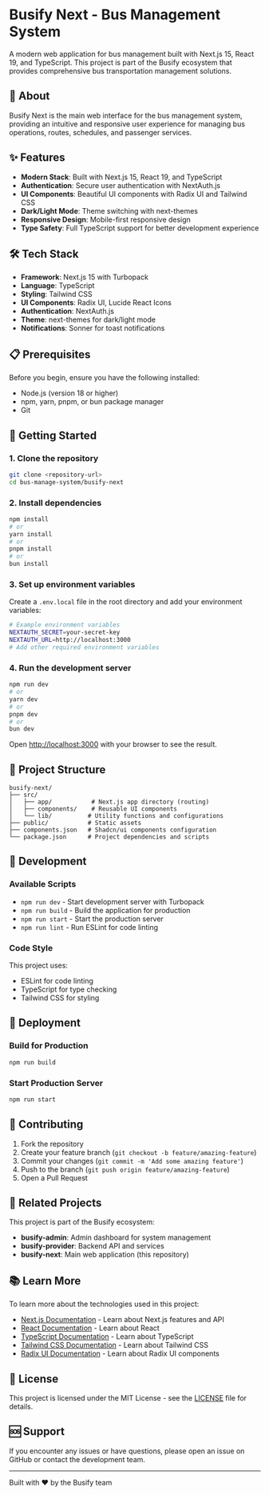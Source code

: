 # Busify Next - Bus Management System

A modern web application for bus management built with Next.js 15, React 19, and TypeScript. This project is part of the Busify ecosystem that provides comprehensive bus transportation management solutions.

## 🚌 About

Busify Next is the main web interface for the bus management system, providing an intuitive and responsive user experience for managing bus operations, routes, schedules, and passenger services.

## ✨ Features

- **Modern Stack**: Built with Next.js 15, React 19, and TypeScript
- **Authentication**: Secure user authentication with NextAuth.js
- **UI Components**: Beautiful UI components with Radix UI and Tailwind CSS
- **Dark/Light Mode**: Theme switching with next-themes
- **Responsive Design**: Mobile-first responsive design
- **Type Safety**: Full TypeScript support for better development experience

## 🛠️ Tech Stack

- **Framework**: Next.js 15 with Turbopack
- **Language**: TypeScript
- **Styling**: Tailwind CSS
- **UI Components**: Radix UI, Lucide React Icons
- **Authentication**: NextAuth.js
- **Theme**: next-themes for dark/light mode
- **Notifications**: Sonner for toast notifications

## 📋 Prerequisites

Before you begin, ensure you have the following installed:
- Node.js (version 18 or higher)
- npm, yarn, pnpm, or bun package manager
- Git

## 🚀 Getting Started

### 1. Clone the repository

```bash
git clone <repository-url>
cd bus-manage-system/busify-next
```

### 2. Install dependencies

```bash
npm install
# or
yarn install
# or
pnpm install
# or
bun install
```

### 3. Set up environment variables

Create a `.env.local` file in the root directory and add your environment variables:

```bash
# Example environment variables
NEXTAUTH_SECRET=your-secret-key
NEXTAUTH_URL=http://localhost:3000
# Add other required environment variables
```

### 4. Run the development server

```bash
npm run dev
# or
yarn dev
# or
pnpm dev
# or
bun dev
```

Open [http://localhost:3000](http://localhost:3000) with your browser to see the result.

## 📁 Project Structure

```
busify-next/
├── src/
│   ├── app/           # Next.js app directory (routing)
│   ├── components/    # Reusable UI components
│   └── lib/          # Utility functions and configurations
├── public/           # Static assets
├── components.json   # Shadcn/ui components configuration
└── package.json      # Project dependencies and scripts
```

## 🎨 Development

### Available Scripts

- `npm run dev` - Start development server with Turbopack
- `npm run build` - Build the application for production
- `npm run start` - Start the production server
- `npm run lint` - Run ESLint for code linting

### Code Style

This project uses:
- ESLint for code linting
- TypeScript for type checking
- Tailwind CSS for styling

## 🚀 Deployment

### Build for Production

```bash
npm run build
```

### Start Production Server

```bash
npm run start
```

## 🤝 Contributing

1. Fork the repository
2. Create your feature branch (`git checkout -b feature/amazing-feature`)
3. Commit your changes (`git commit -m 'Add some amazing feature'`)
4. Push to the branch (`git push origin feature/amazing-feature`)
5. Open a Pull Request

## 📖 Related Projects

This project is part of the Busify ecosystem:
- **busify-admin**: Admin dashboard for system management
- **busify-provider**: Backend API and services
- **busify-next**: Main web application (this repository)

## 📚 Learn More

To learn more about the technologies used in this project:

- [Next.js Documentation](https://nextjs.org/docs) - Learn about Next.js features and API
- [React Documentation](https://react.dev) - Learn about React
- [TypeScript Documentation](https://www.typescriptlang.org/docs/) - Learn about TypeScript
- [Tailwind CSS Documentation](https://tailwindcss.com/docs) - Learn about Tailwind CSS
- [Radix UI Documentation](https://www.radix-ui.com/docs) - Learn about Radix UI components

## 📄 License

This project is licensed under the MIT License - see the [LICENSE](LICENSE) file for details.

## 🆘 Support

If you encounter any issues or have questions, please open an issue on GitHub or contact the development team.

---

Built with ❤️ by the Busify team

